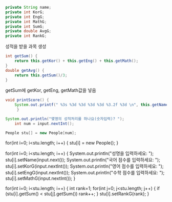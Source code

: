 ```java
private String name;
private int KorG;
private int EngG;
private int MathG;
private int SumG;
private double AvgG;
private int RankG;

```

성적을 받을 과목 생성

```java
int getSum() {
	return this.getKor() + this.getEng() + this.getMath();
}
double getAvg() {
	return this.getSum()/3;
}
```
getSum에 getKor, getEng, getMath값을 넣음
```java
void printScore() {
	System.out.printf(" %3s %3d %3d %3d %3d %3.2f %3d \n", this.getName(), this.getKor(), this.getEng(), this.getMath(), this.getSum(), this.getAvg(), this.getRank());
	 }
```

```java
System.out.println("몇명의 성적처리를 하나요(숫자입력)? ");
	int num = input.nextInt();
```

```java
People stu[] = new People[num];
```
for(int i=0; i<stu.length; i++) {
	stu[i] = new People();
}
    
for(int i=0; i<stu.length; i++) {
	System.out.println("성명을 입력하세요: ");
	stu[i].setName(input.next());
	System.out.println("국어 점수를 입력하세요: ");
	stu[i].setKorG(input.nextInt());
	System.out.println("영어 점수를 입력하세요: ");
	stu[i].setEngG(input.nextInt());
	System.out.println("수학 점수를 입력하세요: ");
	stu[i].setMathG(input.nextInt());
}
    
for(int i=0; i<stu.length; i++) {
	int rank=1;
	for(int j=0; j<stu.length; j++) {
		if (stu[i].getSum() < stu[j].getSum()) rank++;
	}
stu[i].setRankG(rank);
}
    
    
    
